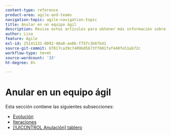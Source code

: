 ```yaml
---
content-type: reference
product-area: agile-and-teams
navigation-topic: agile-navigation-topic
title: Anular en un equipo ágil
description: Revise estos artículos para obtener más información sobre el uso de Scrum en un equipo ágil.
author: Lisa
feature: Agile
exl-id: 25141131-0092-48a8-ae8b-f75fc3b6fb41
source-git-commit: 6f817ca39c7489b85673ff601faf440fe51ab72c
workflow-type: tm+mt
source-wordcount: '33'
ht-degree: 6%

---
```


# Anular en un equipo ágil

Esta sección contiene las siguientes subsecciones:

* [Evolución](../../agile/use-scrum-in-an-agile-team/burndown/burndown.md)
* [Iteraciones](../../agile/use-scrum-in-an-agile-team/iterations/iterations.md)
* [[!UICONTROL Anulación] tablero](../../agile/use-scrum-in-an-agile-team/scrum-board/scrum-board.md)
